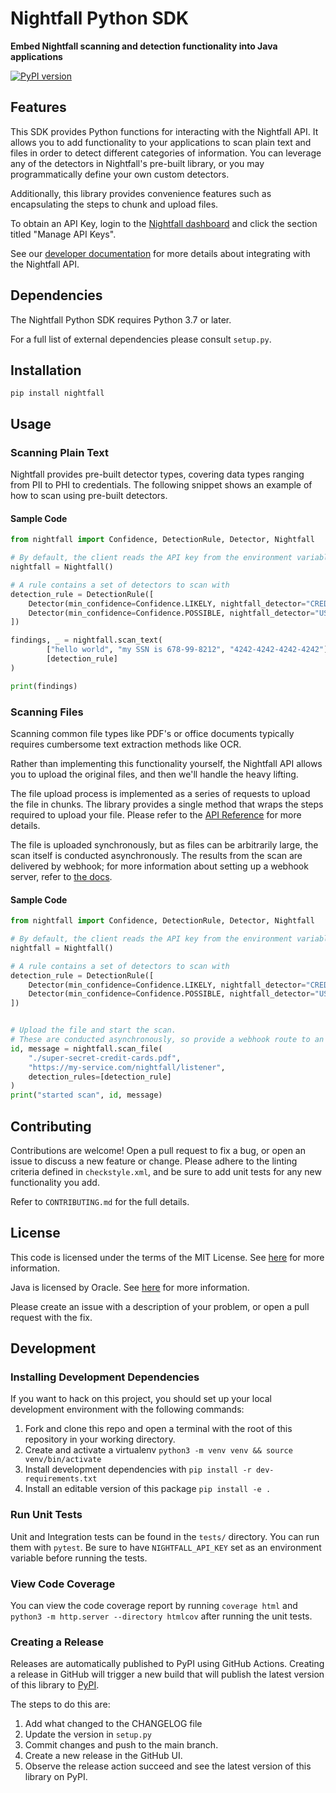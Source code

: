 # Nightfall Python SDK

**Embed Nightfall scanning and detection functionality into Java applications**

[![PyPI version](https://badge.fury.io/py/nightfall.svg)](https://badge.fury.io/py/nightfall)

##  Features

This SDK provides Python functions for interacting with the Nightfall API. It allows you to add functionality to your
applications to scan plain text and files in order to detect different categories of information. You can leverage any
of the detectors in Nightfall's pre-built library, or you may programmatically define your own custom detectors.

Additionally, this library provides convenience features such as encapsulating the steps to chunk and upload files.

To obtain an API Key, login to the [Nightfall dashboard](https://app.nightfall.ai/) and click the section
titled "Manage API Keys".

See our [developer documentation](https://docs.nightfall.ai/docs/entities-and-terms-to-know) for more details about
integrating with the Nightfall API.

## Dependencies

The Nightfall Python SDK requires Python 3.7 or later.

For a full list of external dependencies please consult `setup.py`.


## Installation

```
pip install nightfall
```

## Usage


### Scanning Plain Text

Nightfall provides pre-built detector types, covering data types ranging from PII to PHI to credentials. The following
snippet shows an example of how to scan using pre-built detectors.

####  Sample Code

```python
from nightfall import Confidence, DetectionRule, Detector, Nightfall

# By default, the client reads the API key from the environment variable NIGHTFALL_API_KEY
nightfall = Nightfall()

# A rule contains a set of detectors to scan with
detection_rule = DetectionRule([
    Detector(min_confidence=Confidence.LIKELY, nightfall_detector="CREDIT_CARD_NUMBER"),
    Detector(min_confidence=Confidence.POSSIBLE, nightfall_detector="US_SOCIAL_SECURITY_NUMBER"),
])

findings, _ = nightfall.scan_text(
        ["hello world", "my SSN is 678-99-8212", "4242-4242-4242-4242"],
        [detection_rule]
)

print(findings)
```
### Scanning Files

Scanning common file types like PDF's or office documents typically requires cumbersome text
extraction methods like OCR.

Rather than implementing this functionality yourself, the Nightfall API allows you to upload the
original files, and then we'll handle the heavy lifting.

The file upload process is implemented as a series of requests to upload the file in chunks. The library
provides a single method that wraps the steps required to upload your file. Please refer to the
[API Reference](https://docs.nightfall.ai/reference) for more details.

The file is uploaded synchronously, but as files can be arbitrarily large, the scan itself is conducted asynchronously.
The results from the scan are delivered by webhook; for more information about setting up a webhook server, refer to
[the docs](https://docs.nightfall.ai/docs/creating-a-webhook-server).

#### Sample Code

```python
from nightfall import Confidence, DetectionRule, Detector, Nightfall

# By default, the client reads the API key from the environment variable NIGHTFALL_API_KEY
nightfall = Nightfall()

# A rule contains a set of detectors to scan with
detection_rule = DetectionRule([
    Detector(min_confidence=Confidence.LIKELY, nightfall_detector="CREDIT_CARD_NUMBER"),
    Detector(min_confidence=Confidence.POSSIBLE, nightfall_detector="US_SOCIAL_SECURITY_NUMBER"),
])


# Upload the file and start the scan.
# These are conducted asynchronously, so provide a webhook route to an HTTPS server to send results to.
id, message = nightfall.scan_file(
    "./super-secret-credit-cards.pdf",
    "https://my-service.com/nightfall/listener",
    detection_rules=[detection_rule]
)
print("started scan", id, message)
```

## Contributing

Contributions are welcome! Open a pull request to fix a bug, or open an issue to discuss a new feature
or change. Please adhere to the linting criteria defined in `checkstyle.xml`, and be sure to add unit
tests for any new functionality you add.

Refer to `CONTRIBUTING.md` for the full details.

## License

This code is licensed under the terms of the MIT License. See [here](https://opensource.org/licenses/MIT)
for more information.

Java is licensed by Oracle. See [here](https://www.oracle.com/java/technologies/javase/jdk-faqs.html)
for more information.

Please create an issue with a description of your problem, or open a pull request with the fix.

## Development

### Installing Development Dependencies

If you want to hack on this project, you should set up your local development
environment with the following commands:

1. Fork and clone this repo and open a terminal with the root of this repository in your working directory.
1. Create and activate a virtualenv `python3 -m venv venv && source venv/bin/activate`
1. Install development dependencies with `pip install -r dev-requirements.txt`
1. Install an editable version of this package `pip install -e .`

### Run Unit Tests

Unit and Integration tests can be found in the `tests/` directory. You can run them with `pytest`. Be sure to have `NIGHTFALL_API_KEY` set as an environment variable before running the tests.

### View Code Coverage

You can view the code coverage report by running `coverage html` and `python3 -m http.server --directory htmlcov` after running the unit tests.

### Creating a Release

Releases are automatically published to PyPI using GitHub Actions. Creating a release in GitHub will trigger a new build that will publish the latest version of this library to [PyPI](https://pypi.org/project/nightfall/).

The steps to do this are:

1. Add what changed to the CHANGELOG file
2. Update the version in `setup.py`
3. Commit changes and push to the main branch.
4. Create a new release in the GitHub UI.
5. Observe the release action succeed and see the latest version of this library on PyPI.

